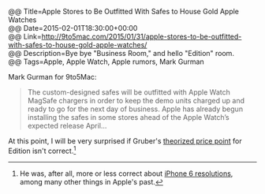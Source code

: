 @@ Title=Apple Stores to Be Outfitted With Safes to House Gold Apple Watches  
@@ Date=2015-02-01T18:30:00+00:00  
@@ Link=http://9to5mac.com/2015/01/31/apple-stores-to-be-outfitted-with-safes-to-house-gold-apple-watches/  
@@ Description=Bye bye "Business Room," and hello "Edition" room.  
@@ Tags=Apple, Apple Watch, Apple rumors, Mark Gurman  

Mark Gurman for 9to5Mac:
>The custom-designed safes will be outfitted with Apple Watch MagSafe chargers in order to keep the demo units charged up and ready to go for the next day of business. Apple has already begun installing the safes in some stores ahead of the Apple Watch’s expected release April…

At this point, I will be very surprised if Gruber's [theorized price point][daringfireball] for Edition isn't correct.[^ed]

[^ed]: He was, after all, more or less correct about [iPhone 6 resolutions][daringfireball 2], among many other things in Apple's past.

[daringfireball]: http://daringfireball.net/2014/09/apple_watch
[daringfireball 2]: http://daringfireball.net/2014/08/larger_iphone_display_conjecture